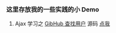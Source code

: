 ### 这里存放我的一些实践的小 Demo

1. Ajax 学习之 [GibHub 查找用户][GibHub 查找用户Demo] 源码 [点我][GibHub 查找用户source]

[GibHub 查找用户Demo]:https://www.hotaruxd.me/ (GibHub 查找用户Demo)
[GibHub 查找用户source]:https://github.com/uuRRx0/-Demo/tree/master/Github%20%E6%9F%A5%E6%89%BE%E7%94%A8%E6%88%B7 (GibHub 查找用户源码)
